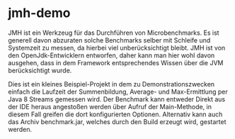 # jmh-demo
JMH ist ein Werkzeug für das Durchführen von Microbenchmarks. Es ist generell davon abzuraten solche Benchmarks selber mit Schleife und Systemzeit zu messen, da hierbei viel unberücksichtigt bleibt. JMH ist von den OpenJdk-Entwicklern entworfen, daher kann man hier wohl davon ausgehen, dass in dem Framework entsprechendes Wissen über die JVM berücksichtigt wurde.

Dies ist ein kleines Beispiel-Projekt in dem zu Demonstrationszwecken einfach die Laufzeit der Summenbildung, Average- und Max-Ermittlung per Java 8 Streams gemessen wird.
Der Benchmark kann entweder Direkt aus der IDE heraus angestoßen werden über Aufruf der Main-Methode, in diesem Fall greifen die dort konfigurierten Optionen. Alternativ kann auch das Archiv benchmark.jar, welches durch den Build erzeugt wird, gestartet werden.

